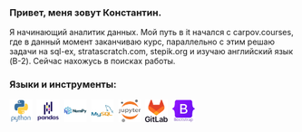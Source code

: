 ### Привет, меня зовут Константин.

Я начинающий аналитик данных. Мой путь в it начался с carpov.courses, где в данный момент заканчиваю курс, параллельно с этим решаю задачи на sql-ex, stratascratch.com, stepik.org  и изучаю английский язык (B-2). Сейчас нахожусь в поисках работы.

### Языки  и инструменты:
<div>
  <img src="https://github.com/devicons/devicon/blob/master/icons/python/python-original-wordmark.svg" title="Python" alt="Python" width="40" height="40"/>&nbsp;
  <img src="https://github.com/devicons/devicon/blob/master/icons/pandas/pandas-original-wordmark.svg" title="Pandas" alt="Pandas" width="40" height="40"/>&nbsp;
  <img src="https://github.com/devicons/devicon/blob/master/icons/numpy/numpy-original-wordmark.svg" title="NumPy"  alt="NumPy" width="40" height="40"/>&nbsp;
  <img src="https://github.com/devicons/devicon/blob/master/icons/mysql/mysql-original-wordmark.svg" title="MySQL"  alt="MySQL" width="40" height="40"/>&nbsp;
  <img src="https://github.com/devicons/devicon/blob/master/icons/jupyter/jupyter-original-wordmark.svg" title="Jupiter" alt="Jupiter" width="40" height="40"/>&nbsp;
  <img src="https://github.com/devicons/devicon/blob/master/icons/gitlab/gitlab-original-wordmark.svg" title="Git" alt="Git" width="40" height="40"/>&nbsp;
  <img src="https://github.com/devicons/devicon/blob/master/icons/bootstrap/bootstrap-original-wordmark.svg" title="Bootstrap" **alt="Bootstrap" width="40" height="40"/>
</div>
